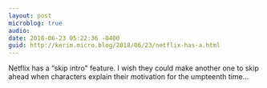 ```yaml
---
layout: post
microblog: true
audio: 
date: 2018-06-23 05:22:36 -0400
guid: http://kerim.micro.blog/2018/06/23/netflix-has-a.html
---
```

Netflix has a “skip intro" feature. I wish they could make another one to skip ahead when characters explain their motivation for the umpteenth time…
